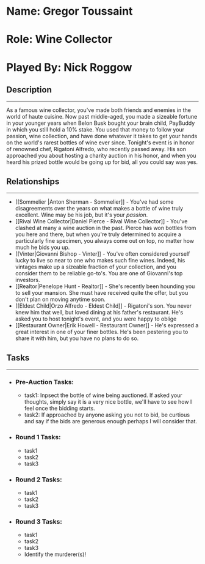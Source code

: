 # Name: Gregor Toussaint
# Role: Wine Collector
# Played By: Nick Roggow

## Description
---
As a famous wine collector, you've made both friends and enemies in the world of haute cuisine. Now past middle-aged, you made a sizeable fortune in your younger years when Belon Busk bought your brain child, PayBuddy in which you still hold a 10% stake. You used that money to follow your passion, wine collection, and have done whatever it takes to get your hands on the world's rarest bottles of wine ever since. Tonight's event is in honor of renowned chef, Rigatoni Alfredo, who recently passed away. His son approached you about hosting a charity auction in his honor, and when you heard his prized bottle would be going up for bid, all you could say was yes.

## Relationships
---
- [[Sommelier |Anton Sherman - Sommelier]]  - You've had some disagreements over the years on what makes a bottle of wine truly excellent. Wine may be his job, but it's your *passion*.
- [[Rival Wine Collector|Daniel Pierce - Rival Wine Collector]]  - You've clashed at many a wine auction in the past. Pierce has won bottles from you here and there, but when you're truly determined to acquire a particularly fine specimen, you always come out on top, no matter how much he bids you up.
- [[Vinter|Giovanni Bishop - Vinter]]  - You've often considered yourself lucky to live so near to one who makes such fine wines. Indeed, his vintages make up a sizeable fraction of your collection, and you consider them to be reliable go-to's. You are one of Giovanni's top investors.
- [[Realtor|Penelope Hunt - Realtor]]  - She's recently been hounding you to sell your mansion. She must have received quite the offer, but you don't plan on moving anytime soon.
- [[Eldest Child|Orzo Alfredo - Eldest Child]]  - Rigatoni's son. You never knew him that well, but loved dining at his father's restaurant. He's asked you to host tonight's event, and you were happy to oblige
- [[Restaurant Owner|Erik Howell - Restaurant Owner]]  - He's expressed a great interest in one of your finer bottles. He's been pestering you to share it with him, but you have no plans to do so.


## Tasks
___
- ### Pre-Auction Tasks: 
	- task1:  Inpsect the bottle of wine being auctioned. If asked your thoughts, simply say it is a very nice bottle, we'll have to see how I feel once the bidding starts.
	- task2:  If approached by anyone asking you not to bid, be curtious and say if the bids are generous enough perhaps I will consider that.
- ### Round 1 Tasks:
	- task1
	- task2
	- task3
- ### Round 2 Tasks:
	- task1
	- task2
	- task3
- ### Round 3 Tasks:
	- task1
	- task2
	- task3
	- Identify the murderer(s)!